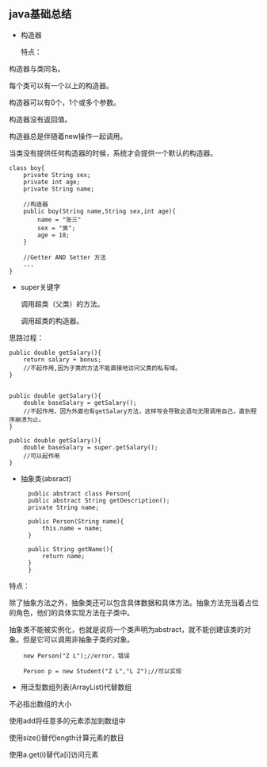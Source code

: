 ## java基础总结

* 构造器

	特点：

构造器与类同名。

每个类可以有一个以上的构造器。

构造器可以有0个，1个或多个参数。

构造器没有返回值。

构造器总是伴随着new操作一起调用。

当类没有提供任何构造器的时候，系统才会提供一个默认的构造器。

	class boy{
		private String sex;
		private int age;
		private String name;

		//构造器
		public boy(String name,String sex,int age){
			name = "张三"
			sex = "男";
			age = 18;
		}

		//Getter AND Setter 方法
		...
	}

* super关键字

	调用超类（父类）的方法。

	调用超类的构造器。

思路过程：

	public double getSalary(){
		return salary + bonus;
		//不起作用,因为子类的方法不能直接地访问父类的私有域。
	}


	public double getSalary(){
		double baseSalary = getSalary();
		//不起作用，因为外面也有getSalary方法，这样写会导致此语句无限调用自己，直到程序崩溃为止。
	}

	public double getSalary(){
		double baseSalary = super.getSalary();
		//可以起作用
	}

* 抽象类(absract)
	
		public abstract class Person{
		public abstract String getDescription();
		private String name;
	
		public Person(String name){
			this.name = name;
		}
	
		public String getName(){
			return name;
		}
		}

特点：

除了抽象方法之外，抽象类还可以包含具体数据和具体方法。抽象方法充当着占位的角色，他们的具体实现方法在子类中。

抽象类不能被实例化，也就是说将一个类声明为abstract，就不能创建该类的对象。但是它可以调用非抽象子类的对象。

		new Person("Z L");//error，错误

		Person p = new Student("Z L","L Z");//可以实现

* 用泛型数组列表(ArrayList)代替数组

不必指出数组的大小

使用add将任意多的元素添加到数组中

使用size()替代length计算元素的数目

使用a.get(i)替代a[i]访问元素










